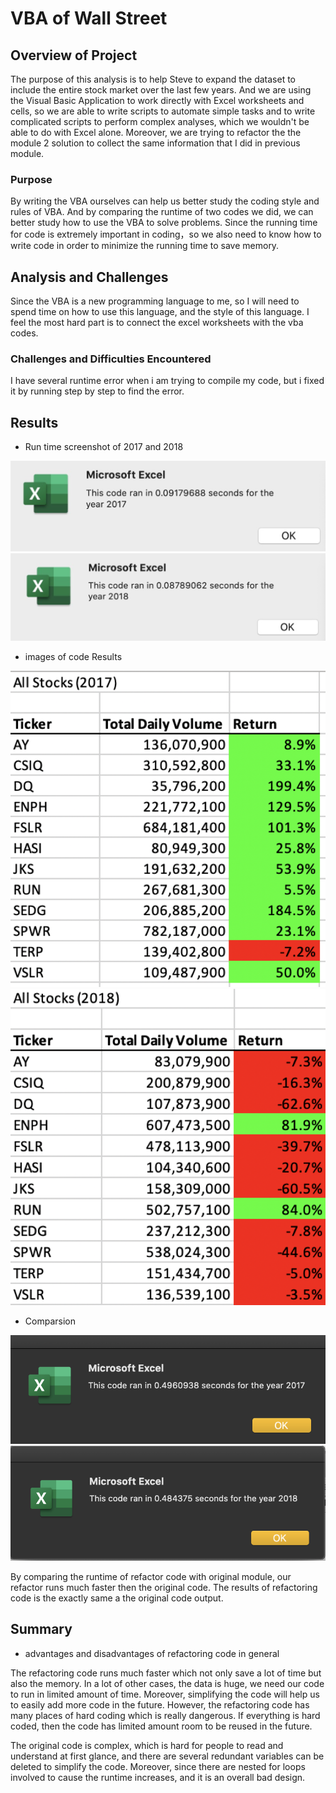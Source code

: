 # VBA of Wall Street

## Overview of Project
The purpose of this analysis is to help Steve to expand the dataset to include
the entire stock market over the last few years. And we are using the Visual
Basic Application to work directly with Excel worksheets and cells, so we are
able to write scripts to automate simple tasks and to write complicated scripts
to perform complex analyses, which we wouldn't be able to do with Excel alone.
Moreover, we are trying to refactor the the module 2 solution to collect the
same information that I did in previous module.


### Purpose
By writing the VBA ourselves can help us better study the coding style and rules
of VBA. And by comparing the runtime of two codes we did, we can better study
how to use the VBA to solve problems. Since the running time for code is extremely
important in coding，so we also need to know how to write code in order to minimize
the running time to save memory.


## Analysis and Challenges
Since the VBA is a new programming language to me, so I will need to spend time
on how to use this language, and the style of this language. I feel the most
hard part is to connect the excel worksheets with the vba codes.

### Challenges and Difficulties Encountered

I have several runtime error when i am trying to compile my code, but i fixed it
by running step by step to find the error.

## Results

- Run time screenshot of 2017 and 2018

![2017](Resources/2017.png)
![2018](Resources/2018.png)


- images of code Results

![2017c](Resources/2017c.png)
![2018c](Resources/2018c.png)

- Comparsion

![2017a](Resources/2017a.png)
![2018a](Resources/2018a.png)

By comparing the runtime of refactor code with original module, our refactor runs
much faster then the original code. The results of refactoring code is the exactly
same a the original code output.

## Summary

- advantages and disadvantages of refactoring code in general

The refactoring code runs much faster which not only save a lot of time but also
the memory. In a lot of other cases, the data is huge, we need our code to run in
limited amount of time. Moreover, simplifying the code will help us to easily add
more code in the future. However, the refactoring code has many places of hard coding
which is really dangerous. If everything is hard coded, then the code has limited
amount room to be reused in the future.

The original code is complex, which is hard for people to read and understand
at first glance, and there are several redundant variables can be deleted to
simplify the code. Moreover, since there are nested for loops involved to cause
the runtime increases, and it is an overall bad design.
